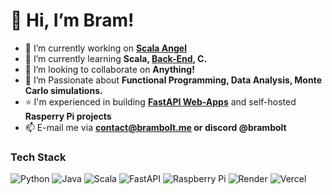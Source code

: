 # 💫 Hi, I’m Bram!
- 🔭 I’m currently working on **[Scala Angel](https://github.com/bram-bolt/scala-angel)**   
- 🌱 I’m currently learning **Scala, [Back-End](https://boot.dev), C.**  
- 👯 I’m looking to collaborate on **Anything!**  
- 💜 I’m Passionate about **Functional Programming, Data Analysis, Monte Carlo simulations.**  
- ⭐ I'm experienced in building **[FastAPI Web-Apps](https://github.com/Bram-Bolt/mc-moji-API)** and self-hosted **Rasperry Pi projects**
- 📫 E-mail me via **contact@brambolt.me or discord @brambolt**
### Tech Stack
![Python](https://img.shields.io/badge/python-3670A0?style=for-the-badge&logo=python&logoColor=ffdd54)  ![Java](https://img.shields.io/badge/java-%23ED8B00.svg?style=for-the-badge&logo=openjdk&logoColor=white)  ![Scala](https://img.shields.io/badge/scala-%23DC322F.svg?style=for-the-badge&logo=scala&logoColor=white)
![FastAPI](https://img.shields.io/badge/FastAPI-005571?style=for-the-badge&logo=fastapi) ![Raspberry Pi](https://img.shields.io/badge/-RaspberryPi-C51A4A?style=for-the-badge&logo=Raspberry-Pi)
![Render](https://img.shields.io/badge/Render-%46E3B7.svg?style=for-the-badge&logo=render&logoColor=white)  ![Vercel](https://img.shields.io/badge/vercel-%23000000.svg?style=for-the-badge&logo=vercel&logoColor=white)
